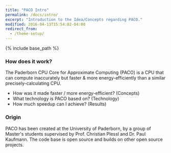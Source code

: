 ```yaml
---
title: "PACO Intro"
permalink: /docs/intro/
excerpt: "Introduction to the Idea/Concepts regarding PACO."
modified: 2016-04-13T15:54:02-04:00
redirect_from:
  - /theme-setup/
---
```


{% include base_path %}

### How does it work?
The Paderborn CPU Core for Approximate Computing (PACO) is a CPU that can compute inaccurately but faster & more energy-efficiently than a similar precisely-calculating CPU.

* How was it made faster / more energy-efficient? (Concepts)
* What technology is PACO based on? (Technology)
* How much speedup can I achieve? (Results)

### Origin
PACO has been created at the University of Paderborn, by a group of Master's students supervised by Prof. Christian Plessl and Dr. Paul Kaufmann. The code base is open source and builds on other open source projects.
